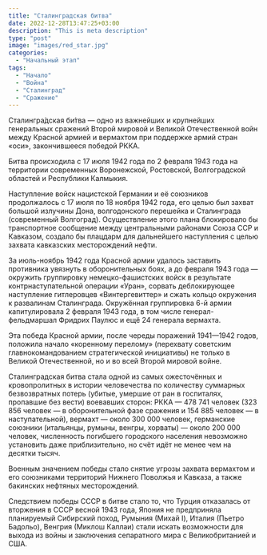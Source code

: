 ```yaml
---
title: "Сталинградская битва"
date: 2022-12-28T13:47:25+03:00
description: "This is meta description"
type: "post"
image: "images/red_star.jpg"
categories:
  - "Начальный этап"
tags:
  - "Начало"
  - "Война"
  - "Сталинград"
  - "Сражение"
---
```


Сталингра́дская би́тва — одно из важнейших и крупнейших генеральных сражений Второй мировой и Великой Отечественной войн между Красной армией и вермахтом при поддержке армий стран «оси», закончившееся победой РККА.

Битва происходила с 17 июля 1942 года по 2 февраля 1943 года на территории современных Воронежской, Ростовской, Волгоградской областей и Республики Калмыкия.

Наступление войск нацистской Германии и её союзников продолжалось с 17 июля по 18 ноября 1942 года, его целью был захват большой излучины Дона, волгодонского перешейка и Сталинграда (современный Волгоград). Осуществление этого плана блокировало бы транспортное сообщение между центральными районами Союза ССР и Кавказом, создало бы плацдарм для дальнейшего наступления с целью захвата кавказских месторождений нефти.

За июль-ноябрь 1942 года Красной армии удалось заставить противника увязнуть в оборонительных боях, а до февраля 1943 года — окружить группировку немецко-фашистских войск в результате контрнаступательной операции «Уран», сорвать деблокирующее наступление гитлеровцев «Винтергевиттер» и сжать кольцо окружения к развалинам Сталинграда. Окружённая группировка 6-й армии капитулировала 2 февраля 1943 года, в том числе генерал-фельдмаршал Фридрих Паулюс и ещё 24 генерала вермахта.

Эта победа Красной армии, после череды поражений 1941—1942 годов, положила начало «коренному перелому» (перехвату советским главнокомандованием стратегической инициативы) не только в Великой Отечественной, но и во всей Второй мировой войне.

Сталинградская битва стала одной из самых ожесточённых и кровопролитных в истории человечества по количеству суммарных безвозвратных потерь (убитые, умершие от ран в госпиталях, пропавшие без вести) воевавших сторон: РККА — 478 741 человек (323 856 человек — в оборонительной фазе сражения и 154 885 человек — в наступательной), вермахт — около 300 000 человек, германские союзники (итальянцы, румыны, венгры, хорваты) — около 200 000 человек, численность погибшего городского населения невозможно установить даже приблизительно, но счёт идёт не менее чем на десятки тысяч.

Военным значением победы стало снятие угрозы захвата вермахтом и его союзниками территорий Нижнего Поволжья и Кавказа, а также бакинских нефтяных месторождений.

Следствием победы СССР в битве стало то, что Турция отказалась от вторжения в СССР весной 1943 года, Япония не предприняла планируемый Сибирский поход, Румыния (Михай I), Италия (Пьетро Бадольо), Венгрия (Миклош Каллаи) стали искать возможности для выхода из войны и заключения сепаратного мира с Великобританией и США.




